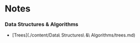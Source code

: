 # Notes

### Data Structures & Algorithms

- [Trees](./content/Data\ Structures\ \&\ Algorithms/trees.md)